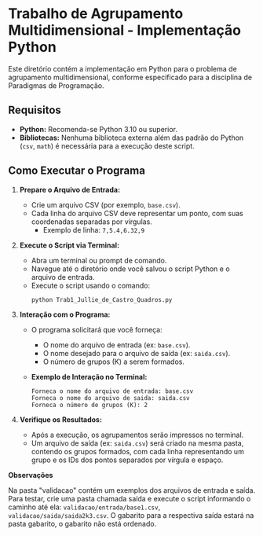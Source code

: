 # Trabalho de Agrupamento Multidimensional - Implementação Python

Este diretório contém a implementação em Python para o problema de agrupamento multidimensional, conforme especificado para a disciplina de Paradigmas de Programação.

## Requisitos

* **Python:** Recomenda-se Python 3.10 ou superior.
* **Bibliotecas:** Nenhuma biblioteca externa além das padrão do Python (`csv`, `math`) é necessária para a execução deste script.

## Como Executar o Programa

1.  **Prepare o Arquivo de Entrada:**
    * Crie um arquivo CSV (por exemplo, `base.csv`).
    * Cada linha do arquivo CSV deve representar um ponto, com suas coordenadas separadas por vírgulas.
        * Exemplo de linha: `7,5.4,6.32,9`

2.  **Execute o Script via Terminal:**
    * Abra um terminal ou prompt de comando.
    * Navegue até o diretório onde você salvou o script Python e o arquivo de entrada.
    * Execute o script usando o comando:
        ```bash
        python Trab1_Jullie_de_Castro_Quadros.py
        ```

3.  **Interação com o Programa:**
    * O programa solicitará que você forneça:
        * O nome do arquivo de entrada (ex: `base.csv`).
        * O nome desejado para o arquivo de saída (ex: `saida.csv`).
        * O número de grupos (K) a serem formados.

    * **Exemplo de Interação no Terminal:**
        ```
        Forneca o nome do arquivo de entrada: base.csv
        Forneca o nome do arquivo de saida: saida.csv
        Forneca o número de grupos (K): 2
        ```

4.  **Verifique os Resultados:**
    * Após a execução, os agrupamentos serão impressos no terminal.
    * Um arquivo de saída (ex: `saida.csv`) será criado na mesma pasta, contendo os grupos formados, com cada linha representando um grupo e os IDs dos pontos separados por vírgula e espaço.

**Observações**

Na pasta "validacao" contém um exemplos dos arquivos de entrada e saída. Para testar, crie uma pasta chamada saída e execute o script informando o caminho até ela: `validacao/entrada/base1.csv`, `validacao/saida/saida2k3.csv`. O gabarito para a respectiva saída estará na pasta gabarito, o gabarito não está ordenado.